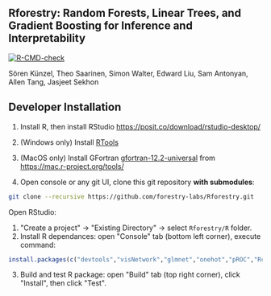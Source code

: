 ## Rforestry: Random Forests, Linear Trees, and Gradient Boosting for Inference and Interpretability
<!-- badges: start -->
[![R-CMD-check](https://github.com/muschellij2/Rforestry/actions/workflows/R-CMD-check.yaml/badge.svg)](https://github.com/muschellij2/Rforestry/actions/workflows/R-CMD-check.yaml)
<!-- badges: end -->
Sören Künzel, Theo Saarinen, Simon Walter, Edward Liu, Sam Antonyan, Allen Tang, Jasjeet Sekhon


## Developer Installation

1. Install R, then install RStudio https://posit.co/download/rstudio-desktop/
2. (Windows only) Install [RTools](https://cran.r-project.org/bin/windows/Rtools/)
3. (MacOS only) Install GFortran [gfortran-12.2-universal](https://mac.r-project.org/tools/gfortran-12.2-universal.pkg) from https://mac.r-project.org/tools/

4. Open console or any git UI, clone this git repository **with submodules**:
```bash
git clone --recursive https://github.com/forestry-labs/Rforestry.git
```

Open RStudio:
1. "Create a project" -> "Existing Directory" -> select `Rforestry/R` folder.
2. Install R dependances: open "Console" tab (bottom left corner), execute command:
```r
install.packages(c("devtools","visNetwork","glmnet","onehot","pROC","RcppArmadillo","RcppThread","mvtnorm","jsonlite"))
```
3. Build and test R package: open "Build" tab (top right corner), click "Install", then click "Test".
